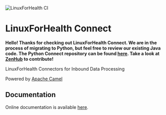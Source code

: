 ![LinuxForHealth CI](https://github.com/LinuxForHealth/connect/workflows/Linux%20for%20Health%20CI/badge.svg?branch=master)

# LinuxForHealth Connect  
**Hello! Thanks for checking out LinuxForHealth Connect. We are in the process of migrating to Python, but feel free to review our existing Java code.
The Python Connect repository can be found [here](https://github.com/LinuxForHealth/pyconnect). Take a look at [ZenHub](https://github.com/LinuxForHealth/pyconnect#workspaces/linux-for-health-5ee2d7cecec5920ec43ae1cb/board?repos=318320762) to contribute!**  

LinuxForHealth Connectors for Inbound Data Processing

Powered by [Apache Camel](https://camel.apache.org/)

## Documentation
Online documentation is available [here](https://linuxforhealth.github.io/docs).
